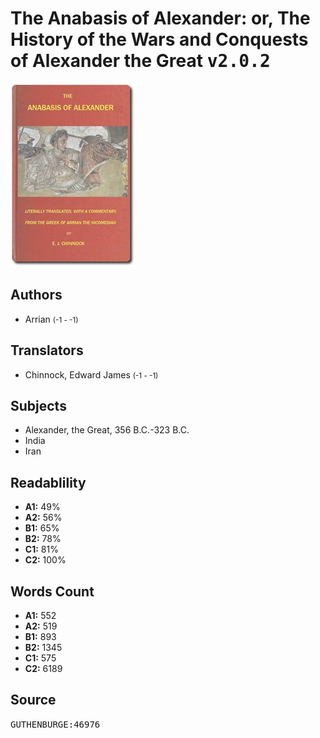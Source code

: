 # The Anabasis of Alexander: or, The History of the Wars and Conquests of Alexander the Great <kbd>v2.0.2</kbd>

![](./cover.medium.jpg "")

## Authors


 - Arrian <small>(-1 - -1)</small>

## Translators


 - Chinnock, Edward James <small>(-1 - -1)</small>

## Subjects


 - Alexander, the Great, 356 B.C.-323 B.C.
 - India
 - Iran

## Readablility


 - **A1:** 49%
 - **A2:** 56%
 - **B1:** 65%
 - **B2:** 78%
 - **C1:** 81%
 - **C2:** 100%

## Words Count


 - **A1:** 552
 - **A2:** 519
 - **B1:** 893
 - **B2:** 1345
 - **C1:** 575
 - **C2:** 6189

## Source


<kbd>GUTHENBURGE:46976</kbd>
